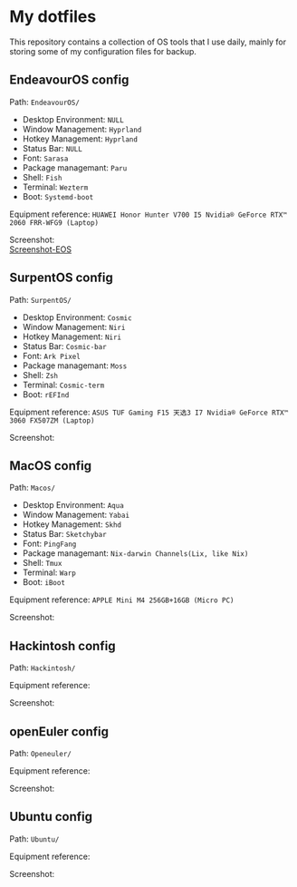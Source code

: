 
My dotfiles
======================

This repository contains a collection of OS tools that I use daily, mainly for storing some of my configuration files for backup.

EndeavourOS config
----------------------
Path: `EndeavourOS/`
 - Desktop Environment: `NULL`
 - Window Management:   `Hyprland`
 - Hotkey Management:   `Hyprland`
 - Status Bar:          `NULL`
 - Font:                `Sarasa`
 - Package managemant:  `Paru`
 - Shell:               `Fish`
 - Terminal:            `Wezterm`
 - Boot:                `Systemd-boot`

Equipment reference: `HUAWEI Honor Hunter V700 I5 Nvidia® GeForce RTX™ 2060 FRR-WFG9 (Laptop)`

Screenshot: \
[Screenshot-EOS](EndeavourOS/screenshot/1.png)


SurpentOS config
----------------------
Path: `SurpentOS/`
 - Desktop Environment: `Cosmic`
 - Window Management:   `Niri`
 - Hotkey Management:   `Niri`
 - Status Bar:          `Cosmic-bar`
 - Font:                `Ark Pixel`
 - Package managemant:  `Moss`
 - Shell:               `Zsh`
 - Terminal:            `Cosmic-term`
 - Boot:                `rEFInd`

Equipment reference: `ASUS TUF Gaming F15 天选3 I7 Nvidia® GeForce RTX™ 3060 FX507ZM (Laptop)`

Screenshot: 


MacOS config
----------------------
Path: `Macos/`
 - Desktop Environment: `Aqua`
 - Window Management:   `Yabai`
 - Hotkey Management:   `Skhd`
 - Status Bar:          `Sketchybar`
 - Font:                `PingFang`
 - Package managemant:  `Nix-darwin Channels(Lix, like Nix)`
 - Shell:               `Tmux`
 - Terminal:            `Warp`
 - Boot:                `iBoot`

Equipment reference: `APPLE Mini M4 256GB+16GB (Micro PC)`

Screenshot: 


Hackintosh config
----------------------
Path: `Hackintosh/`

Equipment reference:

Screenshot:


openEuler config
----------------------
Path: `Openeuler/`

Equipment reference:

Screenshot:


Ubuntu config
----------------------
Path: `Ubuntu/`

Equipment reference:

Screenshot: